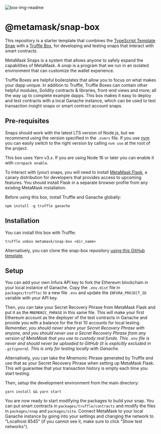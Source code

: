![box-img-readme](https://raw.githubusercontent.com/metamask/snap-box/master/box-img-readme.jpg)

# @metamask/snap-box

This repository is a starter template that combines the [TypeScript Template Snap](https://github.com/MetaMask/template-snap-monorepo) with a [Truffle Box](https://trufflesuite.com/boxes/), for developing and testing snaps that interact with smart contracts.

MetaMask Snaps is a system that allows anyone to safely expand the capabilities of MetaMask. A _snap_ is a program that we run in an isolated environment that can customize the wallet experience.

Truffle Boxes are helpful boilerplates that allow you to focus on what makes your dapp unique. In addition to Truffle, Truffle Boxes can contain other helpful modules, Solidity contracts & libraries, front-end views and more; all the way up to complete example dapps. This box makes it easy to deploy and test contracts with a local Ganache instance, which can be used to test transaction insight snaps or smart contract account snaps.

## Pre-requisites

Snaps should work with the latest LTS version of Node.js, but we recommend using the version specified in the `.nvmrc` file. If you use [nvm](https://github.com/nvm-sh/nvm) you can easily switch to the right version by calling `nvm use` at the root of the project.

This box uses Yarn v3.x. If you are using Node 16 or later you can enable it with `corepack enable`.

To interact with (your) snaps, you will need to install [MetaMask Flask](https://metamask.io/flask/), a canary distribution for developers that provides access to upcoming features. You should install Flask in a separate browser profile from any existing MetaMask installation.

Before using this box, install Truffle and Ganache globally:

```shell
npm install -g truffle ganache
```

## Installation

You can install this box with Truffle:

```shell
truffle unbox metamask/snap-box <dir_name>
```

Alternatively, you can clone the snap-box repository [using this GitHub template](https://github.com/MetaMask/snap-box/generate).

## Setup

You can add your own Infura API key to fork the Ethereum blockchain in your local instance of Ganache. Copy the `.env.dist` file in `packages/truffle/` to a new file `.env` and update the `INFURA_PROJECT_ID` variable with your API key.

Then, you can take your Secret Recovery Phrase from MetaMask Flask and put it as the `MNEMONIC_PHRASE` in this same file. This will make your first Ethereum account as the deployer of the test contracts in Ganache and provide you with a balance for the first 10 accounts for local testing. _Remember, you should never share your Secret Recovery Phrase with anyone, and you should never use a Secret Recovery Phrase from any version of MetaMask that you use to custody real funds. This `.env` file is never and should never be uploaded to GitHub (it is explicitly excluded in `.gitignore`). This is only for testing locally with Ganache._

Alternatively, you can take the Mnemonic Phrase generated by Truffle and use that as your Secret Recovery Phrase when setting up MetaMask Flask. This will guarantee that your transaction history is empty each time you start testing.

Then, setup the development environment from the main directory:

```shell
yarn install && yarn start
```

You are now ready to start modifying the packages to build your snap. You can put smart contracts in `packages/truffle/contracts` and modify the files in `packages/snap` and `packages/site`. Connect MetaMask to your local Ganache instance by going into your settings and changing the network to "Localhost 8545" (if you cannot see it, make sure to click "Show test networks").
